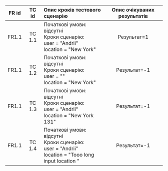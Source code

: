 |FR id|TC id|Опис кроків тестового сценарію|Опис очікуваних результатів|
|:-----:|:-----:|:-----|:-----:|
|FR1.1|TC 1.1|Початкові умови: відсутні<br> Кроки сценарію:<br> user = "Andrii"<br> location = "New York"|Результат=1|
|FR1.1|TC 1.2|Початкові умови: відсутні<br> Кроки сценарію:<br> user = ""<br> location = "New York"|Результат=-1|
|FR1.1|TC 1.3|Початкові умови: відсутні<br> Кроки сценарію:<br> user = "Andrii"<br> location = "New York 131"|Результат=-1|
|FR1.1|TC 1.4|Початкові умови: відсутні<br> Кроки сценарію:<br> user = "Andrii"<br> location = "Tooo long input location "|Результат=-1|
